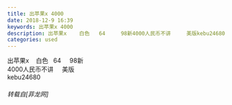 ```yaml
---
title: 出苹果x 4000
date: 2018-12-9 16:39
keywords: 出苹果x 4000
description: 出苹果x    白色   64     98新4000人民币不讲     美版kebu24680
categories: used
---
```

<td class="t_f" id="postmessage_2436736">

出苹果x    白色   64     98新<br/>
4000人民币不讲     美版<br/>
kebu24680</td>
###### 转载自[菲龙网]